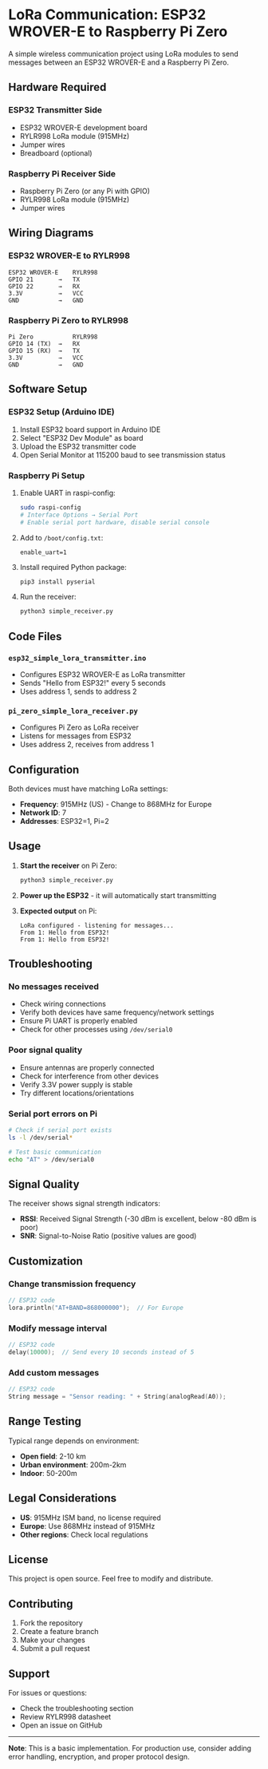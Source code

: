 # LoRa Communication: ESP32 WROVER-E to Raspberry Pi Zero

A simple wireless communication project using LoRa modules to send messages between an ESP32 WROVER-E and a Raspberry Pi Zero.

## Hardware Required

### ESP32 Transmitter Side
- ESP32 WROVER-E development board
- RYLR998 LoRa module (915MHz)
- Jumper wires
- Breadboard (optional)

### Raspberry Pi Receiver Side
- Raspberry Pi Zero (or any Pi with GPIO)
- RYLR998 LoRa module (915MHz)
- Jumper wires

## Wiring Diagrams

### ESP32 WROVER-E to RYLR998
```
ESP32 WROVER-E    RYLR998
GPIO 21       →   TX
GPIO 22       →   RX
3.3V          →   VCC
GND           →   GND
```

### Raspberry Pi Zero to RYLR998
```
Pi Zero           RYLR998
GPIO 14 (TX)  →   RX
GPIO 15 (RX)  →   TX
3.3V          →   VCC
GND           →   GND
```

## Software Setup

### ESP32 Setup (Arduino IDE)
1. Install ESP32 board support in Arduino IDE
2. Select "ESP32 Dev Module" as board
3. Upload the ESP32 transmitter code
4. Open Serial Monitor at 115200 baud to see transmission status

### Raspberry Pi Setup
1. Enable UART in raspi-config:
   ```bash
   sudo raspi-config
   # Interface Options → Serial Port
   # Enable serial port hardware, disable serial console
   ```

2. Add to `/boot/config.txt`:
   ```
   enable_uart=1
   ```

3. Install required Python package:
   ```bash
   pip3 install pyserial
   ```

4. Run the receiver:
   ```bash
   python3 simple_receiver.py
   ```

## Code Files

### `esp32_simple_lora_transmitter.ino `
- Configures ESP32 WROVER-E as LoRa transmitter
- Sends "Hello from ESP32!" every 5 seconds
- Uses address 1, sends to address 2

### `pi_zero_simple_lora_receiver.py`
- Configures Pi Zero as LoRa receiver
- Listens for messages from ESP32
- Uses address 2, receives from address 1

## Configuration

Both devices must have matching LoRa settings:
- **Frequency**: 915MHz (US) - Change to 868MHz for Europe
- **Network ID**: 7
- **Addresses**: ESP32=1, Pi=2

## Usage

1. **Start the receiver** on Pi Zero:
   ```bash
   python3 simple_receiver.py
   ```

2. **Power up the ESP32** - it will automatically start transmitting

3. **Expected output** on Pi:
   ```
   LoRa configured - listening for messages...
   From 1: Hello from ESP32!
   From 1: Hello from ESP32!
   ```

## Troubleshooting

### No messages received
- Check wiring connections
- Verify both devices have same frequency/network settings
- Ensure Pi UART is properly enabled
- Check for other processes using `/dev/serial0`

### Poor signal quality
- Ensure antennas are properly connected
- Check for interference from other devices
- Verify 3.3V power supply is stable
- Try different locations/orientations

### Serial port errors on Pi
```bash
# Check if serial port exists
ls -l /dev/serial*

# Test basic communication
echo "AT" > /dev/serial0
```

## Signal Quality

The receiver shows signal strength indicators:
- **RSSI**: Received Signal Strength (-30 dBm is excellent, below -80 dBm is poor)
- **SNR**: Signal-to-Noise Ratio (positive values are good)

## Customization

### Change transmission frequency
```cpp
// ESP32 code
lora.println("AT+BAND=868000000");  // For Europe
```

### Modify message interval
```cpp
// ESP32 code
delay(10000);  // Send every 10 seconds instead of 5
```

### Add custom messages
```cpp
// ESP32 code
String message = "Sensor reading: " + String(analogRead(A0));
```

## Range Testing

Typical range depends on environment:
- **Open field**: 2-10 km
- **Urban environment**: 200m-2km
- **Indoor**: 50-200m

## Legal Considerations

- **US**: 915MHz ISM band, no license required
- **Europe**: Use 868MHz instead of 915MHz
- **Other regions**: Check local regulations

## License

This project is open source. Feel free to modify and distribute.

## Contributing

1. Fork the repository
2. Create a feature branch
3. Make your changes
4. Submit a pull request

## Support

For issues or questions:
- Check the troubleshooting section
- Review RYLR998 datasheet
- Open an issue on GitHub

---

**Note**: This is a basic implementation. For production use, consider adding error handling, encryption, and proper protocol design.
